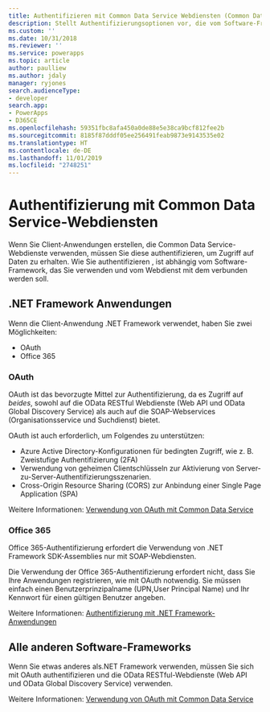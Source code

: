 ```yaml
---
title: Authentifizieren mit Common Data Service Webdiensten (Common Data Service) | Microsoft-Dokumentation
description: Stellt Authentifizierungsoptionen vor, die vom Software-Framework abhängen, das Sie verwenden.
ms.custom: ''
ms.date: 10/31/2018
ms.reviewer: ''
ms.service: powerapps
ms.topic: article
author: paulliew
ms.author: jdaly
manager: ryjones
search.audienceType:
- developer
search.app:
- PowerApps
- D365CE
ms.openlocfilehash: 59351fbc8afa450a0de88e5e38ca9bcf812fee2b
ms.sourcegitcommit: 8185f87dddf05ee256491feab9873e9143535e02
ms.translationtype: HT
ms.contentlocale: de-DE
ms.lasthandoff: 11/01/2019
ms.locfileid: "2748251"
---
```

# <a name="authentication-with-common-data-service-web-services"></a>Authentifizierung mit Common Data Service-Webdiensten

Wenn Sie Client-Anwendungen erstellen, die Common Data Service-Webdienste verwenden, müssen Sie diese authentifizieren, um Zugriff auf Daten zu erhalten. Wie Sie authentifizieren , ist abhängig vom Software-Framework, das Sie verwenden und vom Webdienst mit dem verbunden werden soll.

## <a name="net-framework-applications"></a>.NET Framework Anwendungen

Wenn die Client-Anwendung .NET Framework verwendet, haben Sie zwei Möglichkeiten:

- OAuth
- Office 365

### <a name="oauth"></a>OAuth

OAuth ist das bevorzugte Mittel zur Authentifizierung, da es Zugriff auf *beides*, sowohl auf die OData RESTful Webdienste (Web API und OData Global Discovery Service) als auch auf die SOAP-Webservices (Organisationsservice und Suchdienst) bietet. 

OAuth ist auch erforderlich, um Folgendes zu unterstützen: 
 - Azure Active Directory-Konfigurationen für bedingten Zugriff, wie z. B. Zweistufige Authentifizierung (2FA)
 - Verwendung von geheimen Clientschlüsseln zur Aktivierung von Server-zu-Server-Authentifizierungsszenarien.
 - Cross-Origin Resource Sharing (CORS) zur Anbindung einer Single Page Application (SPA)

Weitere Informationen: [Verwendung von OAuth mit Common Data Service](authenticate-oauth.md)

### <a name="office-365"></a>Office 365

Office 365-Authentifizierung erfordert die Verwendung von .NET Framework SDK-Assemblies nur mit SOAP-Webdiensten.

Die Verwendung der Office 365-Authentifizierung erfordert nicht, dass Sie Ihre Anwendungen registrieren, wie mit OAuth notwendig. Sie müssen einfach einen Benutzerprinzipalname (UPN,User Principal Name) und Ihr Kennwort für einen gültigen Benutzer angeben.

Weitere Informationen: [Authentifizierung mit .NET Framework-Anwendungen](authenticate-dot-net-framework.md)

## <a name="all-other-software-frameworks"></a>Alle anderen Software-Frameworks

Wenn Sie etwas anderes als.NET Framework verwenden, müssen Sie sich mit OAuth authentifizieren und die OData RESTful-Webdienste (Web API und OData Global Discovery Service) verwenden.

Weitere Informationen: [Verwendung von OAuth mit Common Data Service](authenticate-oauth.md)
